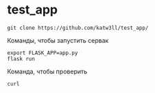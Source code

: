 # test_app
``` 
git clone https://github.com/katw3ll/test_app/
``` 
Команды, чтобы запустить сервак
``` 
export FLASK_APP=app.py
flask run
``` 
Команда, чтобы проверить
``` 
curl
```
